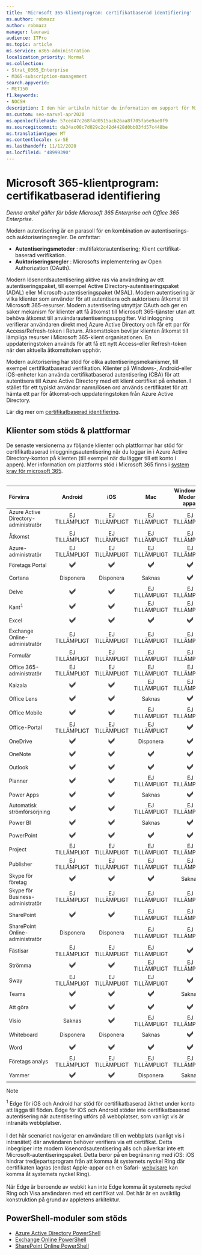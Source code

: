 ```yaml
---
title: 'Microsoft 365-klientprogram: certifikatbaserad identifiering'
ms.author: robmazz
author: robmazz
manager: laurawi
audience: ITPro
ms.topic: article
ms.service: o365-administration
localization_priority: Normal
ms.collection:
- Strat_O365_Enterprise
- M365-subscription-management
search.appverid:
- MET150
f1.keywords:
- NOCSH
description: I den här artikeln hittar du information om support för Microsoft 365-klient för certifikatbaserad identifiering.
ms.custom: seo-marvel-apr2020
ms.openlocfilehash: 57ced47c268f4d0515acb26aa8f705fa6e9ae0f9
ms.sourcegitcommit: da34ac08c7d029c2c42d4428d0bb03fd57c448be
ms.translationtype: MT
ms.contentlocale: sv-SE
ms.lasthandoff: 11/12/2020
ms.locfileid: "48999390"
---
```

# <a name="microsoft-365-client-app-support-certificate-based-authentication"></a>Microsoft 365-klientprogram: certifikatbaserad identifiering

*Denna artikel gäller för både Microsoft 365 Enterprise och Office 365 Enterprise.*

Modern autentisering är en parasoll för en kombination av autentiserings-och auktoriseringsregler. De omfattar:

- **Autentiseringsmetoder** : multifaktorautentisering; Klient certifikat-baserad verifikation.
- **Auktoriseringsregler** : Microsofts implementering av Open Authorization (OAuth).

Modern lösenordsautentisering aktive ras via användning av ett autentiseringspaket, till exempel Active Directory-autentiseringspaket (ADAL) eller Microsoft-autentiseringspaket (MSAL). Modern autentisering är vilka klienter som använder för att autentisera och auktorisera åtkomst till Microsoft 365-resurser. Modern autentisering utnyttjar OAuth och ger en säker mekanism för klienter att få åtkomst till Microsoft 365-tjänster utan att behöva åtkomst till användarautentiseringsuppgifter. Vid inloggning verifierar användaren direkt med Azure Active Directory och får ett par för Access/Refresh-token i Return. Åtkomsttoken beviljar klienten åtkomst till lämpliga resurser i Microsoft 365-klient organisationen. En uppdateringstoken används för att få ett nytt Access-eller Refresh-token när den aktuella åtkomsttoken upphör.

Modern auktorisering har stöd för olika autentiseringsmekanismer, till exempel certifikatbaserad verifikation. Klienter på Windows-, Android-eller iOS-enheter kan använda certifikatbaserad autentisering (CBA) för att autentisera till Azure Active Directory med ett klient certifikat på enheten. I stället för ett typiskt användar namn/lösen ord används certifikatet för att hämta ett par för åtkomst-och uppdateringstoken från Azure Active Directory.

Lär dig mer om [certifikatbaserad identifiering](https://docs.microsoft.com/azure/active-directory/authentication/active-directory-certificate-based-authentication-get-started).

## <a name="supported-clients--platforms"></a>Klienter som stöds & plattformar

De senaste versionerna av följande klienter och plattformar har stöd för certifikatbaserad inloggningsautentisering när du loggar in i Azure Active Directory-konton på klienten (till exempel när du lägger till ett konto i appen). Mer information om plattforms stöd i Microsoft 365 finns i [system krav för microsoft 365](https://www.microsoft.com/microsoft-365/microsoft-365-and-office-resources).
<br>
<br>

| Förvirra | Android | iOS | Mac| Windows 10 <br> Moderna appar| Windows 10 <br> Datorer |
|:---|:---:|:---:|:---:|:---:|:---:|
| Azure Active Directory-administratör | EJ TILLÄMPLIGT | EJ TILLÄMPLIGT | EJ TILLÄMPLIGT | EJ TILLÄMPLIGT | ![Stöds](../media/check-mark.png) |
| Åtkomst | EJ TILLÄMPLIGT | EJ TILLÄMPLIGT | EJ TILLÄMPLIGT | EJ TILLÄMPLIGT | ![Stöds](../media/check-mark.png) |
| Azure-administratör | EJ TILLÄMPLIGT | EJ TILLÄMPLIGT | EJ TILLÄMPLIGT | EJ TILLÄMPLIGT | EJ TILLÄMPLIGT |
| Företags Portal | ![Stöds](../media/check-mark.png) | ![Stöds](../media/check-mark.png) | ![Stöds](../media/check-mark.png) | ![Stöds](../media/check-mark.png) | Saknas |
| Cortana | Disponera | Disponera | Saknas | ![Stöds](../media/check-mark.png) | Saknas |
| Delve | ![Stöds](../media/check-mark.png) | ![Stöds](../media/check-mark.png) | EJ TILLÄMPLIGT | EJ TILLÄMPLIGT | EJ TILLÄMPLIGT |
| Kant<sup>1</sup> | ![Stöds](../media/check-mark.png) | ![Stöds](../media/check-mark.png) | EJ TILLÄMPLIGT | EJ TILLÄMPLIGT | ![Stöds](../media/check-mark.png) |
| Excel | ![Stöds](../media/check-mark.png) | ![Stöds](../media/check-mark.png) | ![Stöds](../media/check-mark.png) | ![Stöds](../media/check-mark.png) | ![Stöds](../media/check-mark.png) |
| Exchange Online-administratör | EJ TILLÄMPLIGT | EJ TILLÄMPLIGT | EJ TILLÄMPLIGT | EJ TILLÄMPLIGT | ![Stöds](../media/check-mark.png) |
| Formulär | EJ TILLÄMPLIGT | EJ TILLÄMPLIGT | EJ TILLÄMPLIGT | EJ TILLÄMPLIGT | EJ TILLÄMPLIGT |
| Office 365-administratör | EJ TILLÄMPLIGT | EJ TILLÄMPLIGT | EJ TILLÄMPLIGT | EJ TILLÄMPLIGT | ![Stöds](../media/check-mark.png) |  |
| Kaizala | ![Stöds](../media/check-mark.png) | ![Stöds](../media/check-mark.png) | EJ TILLÄMPLIGT | EJ TILLÄMPLIGT | EJ TILLÄMPLIGT |
| Office Lens| ![Stöds](../media/check-mark.png) | ![Stöds](../media/check-mark.png) | Saknas | ![Stöds](../media/check-mark.png) | Saknas |
| Office Mobile | ![Stöds](../media/check-mark.png) | ![Stöds](../media/check-mark.png) | EJ TILLÄMPLIGT | EJ TILLÄMPLIGT | EJ TILLÄMPLIGT |
| Office-Portal | EJ TILLÄMPLIGT | EJ TILLÄMPLIGT | EJ TILLÄMPLIGT | ![Stöds](../media/check-mark.png) | Saknas |
| OneDrive | ![Stöds](../media/check-mark.png) | ![Stöds](../media/check-mark.png) | Disponera | ![Stöds](../media/check-mark.png) | ![Stöds](../media/check-mark.png) |
| OneNote | ![Stöds](../media/check-mark.png) | ![Stöds](../media/check-mark.png) | ![Stöds](../media/check-mark.png) | ![Stöds](../media/check-mark.png) | ![Stöds](../media/check-mark.png) |
| Outlook | ![Stöds](../media/check-mark.png) | ![Stöds](../media/check-mark.png) | ![Stöds](../media/check-mark.png) | ![Stöds](../media/check-mark.png) | ![Stöds](../media/check-mark.png) |
| Planner | ![Stöds](../media/check-mark.png) | ![Stöds](../media/check-mark.png) | EJ TILLÄMPLIGT | EJ TILLÄMPLIGT | EJ TILLÄMPLIGT |
| Power Apps | ![Stöds](../media/check-mark.png) | ![Stöds](../media/check-mark.png) | Saknas | ![Stöds](../media/check-mark.png) | Saknas |
| Automatisk strömförsörjning | ![Stöds](../media/check-mark.png) | ![Stöds](../media/check-mark.png) | EJ TILLÄMPLIGT | EJ TILLÄMPLIGT | EJ TILLÄMPLIGT |
| Power BI | ![Stöds](../media/check-mark.png) | ![Stöds](../media/check-mark.png) | Saknas | ![Stöds](../media/check-mark.png) | ![Stöds](../media/check-mark.png) |
| PowerPoint | ![Stöds](../media/check-mark.png) | ![Stöds](../media/check-mark.png) | ![Stöds](../media/check-mark.png) | ![Stöds](../media/check-mark.png) | ![Stöds](../media/check-mark.png) |
| Project | EJ TILLÄMPLIGT | EJ TILLÄMPLIGT | EJ TILLÄMPLIGT | EJ TILLÄMPLIGT | ![Stöds](../media/check-mark.png) |
| Publisher | EJ TILLÄMPLIGT | EJ TILLÄMPLIGT | EJ TILLÄMPLIGT | EJ TILLÄMPLIGT | ![Stöds](../media/check-mark.png) |
| Skype för företag | ![Stöds](../media/check-mark.png) | ![Stöds](../media/check-mark.png) | ![Stöds](../media/check-mark.png) | Saknas | ![Stöds](../media/check-mark.png) |
| Skype för Business-administratör | EJ TILLÄMPLIGT | EJ TILLÄMPLIGT | EJ TILLÄMPLIGT | EJ TILLÄMPLIGT | ![Stöds](../media/check-mark.png) |
| SharePoint | ![Stöds](../media/check-mark.png) | ![Stöds](../media/check-mark.png) | EJ TILLÄMPLIGT | EJ TILLÄMPLIGT | EJ TILLÄMPLIGT |
| SharePoint Online-administratör | Disponera | Disponera | EJ TILLÄMPLIGT | EJ TILLÄMPLIGT | EJ TILLÄMPLIGT |
| Fästisar | EJ TILLÄMPLIGT | EJ TILLÄMPLIGT | EJ TILLÄMPLIGT | ![Stöds](../media/check-mark.png) | Saknas |
| Strömma | ![Stöds](../media/check-mark.png) | ![Stöds](../media/check-mark.png) | EJ TILLÄMPLIGT | EJ TILLÄMPLIGT | EJ TILLÄMPLIGT |
| Sway | EJ TILLÄMPLIGT | EJ TILLÄMPLIGT | EJ TILLÄMPLIGT | ![Stöds](../media/check-mark.png) | Saknas |
| Teams | ![Stöds](../media/check-mark.png) | ![Stöds](../media/check-mark.png) | ![Stöds](../media/check-mark.png) | Saknas | Disponera |
| Att göra | ![Stöds](../media/check-mark.png) | ![Stöds](../media/check-mark.png) | ![Stöds](../media/check-mark.png) | ![Stöds](../media/check-mark.png) | Saknas |
| Visio | Saknas | ![Stöds](../media/check-mark.png) | EJ TILLÄMPLIGT | EJ TILLÄMPLIGT | ![Stöds](../media/check-mark.png) |
| Whiteboard | Disponera | Disponera | Saknas | ![Stöds](../media/check-mark.png) | Saknas |
| Word | ![Stöds](../media/check-mark.png) | ![Stöds](../media/check-mark.png) | ![Stöds](../media/check-mark.png) | ![Stöds](../media/check-mark.png) | ![Stöds](../media/check-mark.png) |
| Företags analys | EJ TILLÄMPLIGT | EJ TILLÄMPLIGT | EJ TILLÄMPLIGT | EJ TILLÄMPLIGT | EJ TILLÄMPLIGT |
| Yammer | ![Stöds](../media/check-mark.png) | ![Stöds](../media/check-mark.png) | Disponera | Saknas | Disponera |

>[!NOTE]
><sup>1</sup> Edge för iOS och Android har stöd för certifikatbaserad äkthet under konto att lägga till flöden. Edge för iOS och Android stöder inte certifikatbaserad autentisering när autentisering utförs på webbplatser, som vanligt vis är intranäts webbplatser. <br><br>  I det här scenariot navigerar en användare till en webbplats (vanligt vis i intranätet) där användaren behöver verifiera via ett certifikat. Detta inbegriper inte modern lösenordsautentisering alls och påverkar inte ett Microsoft-autentiseringspaket. Detta beror på en begränsning med iOS: iOS hindrar tredjepartsprogram från att komma åt systemets nyckel Ring där certifikaten lagras (endast Apple-appar och en Safari- [webvisare](https://developer.apple.com/documentation/safariservices/sfsafariviewcontroller) kan komma åt systemets nyckel Ring). <br><br> När Edge är beroende av webkit kan inte Edge komma åt systemets nyckel Ring och Visa användaren med ett certifikat val. Det här är en avsiktlig konstruktion på grund av appletens arkitektur.

## <a name="supported-powershell-modules"></a>PowerShell-moduler som stöds

- [Azure Active Directory PowerShell](https://docs.microsoft.com/powershell/azure/active-directory/overview?view=azureadps-2.0)
- [Exchange Online PowerShell](https://docs.microsoft.com/powershell/exchange/exchange-online-powershell)
- [SharePoint Online PowerShell](https://docs.microsoft.com/powershell/sharepoint/sharepoint-online/connect-sharepoint-online)

